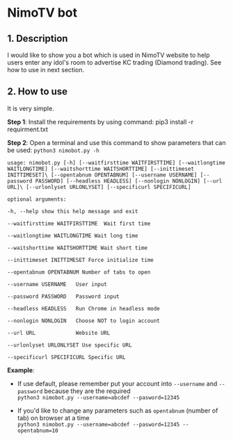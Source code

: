 # NimoTV bot

## 1. Description

I would like to show you a bot which is used in NimoTV website to help users enter any idol's room to advertise KC trading (Diamond trading). See how to use in next section.

## 2. How to use

It is very simple.

**Step 1**: Install the requirements by using command: pip3 install -r requirment.txt

**Step 2**: Open a terminal and use this command to show parameters that can be used: `python3 nimobot.py -h`

`usage: nimobot.py [-h] [--waitfirsttime WAITFIRSTTIME] [--waitlongtime WAITLONGTIME] [--waitshorttime WAITSHORTTIME] [--inittimeset INITTIMESET]\
                  [--opentabnum OPENTABNUM] [--username USERNAME] [--password PASSWORD] [--headless HEADLESS] [--nonlogin NONLOGIN] [--url URL]\
                  [--urlonlyset URLONLYSET] [--specificurl SPECIFICURL]`

`optional arguments:`

`-h, --help show this help message and exit`

`--waitfirsttime WAITFIRSTTIME 
                       Wait first time`

`--waitlongtime WAITLONGTIME
                       Wait long time`
                       
`--waitshorttime WAITSHORTTIME
                      Wait short time`
                      
`--inittimeset INITTIMESET
                      Force initialize time`
                      
`--opentabnum OPENTABNUM
                      Number of tabs to open`
                      
`--username USERNAME   User input`

`--password PASSWORD   Password input`

`--headless HEADLESS   Run Chrome in headless mode`

`--nonlogin NONLOGIN   Choose NOT to login account`

`--url URL             Website URL`

`--urlonlyset URLONLYSET
                      Use specific URL`
                      
`--specificurl SPECIFICURL
                      Specific URL`

**Example**:
- If use default, please remember put your account into `--username` and `--password` because they are the required \
`python3 nimobot.py --username=abcdef --pasword=12345 `

- If you'd like to change any parameters such as `opentabnum` (number of tab) on browser at a time \
`python3 nimobot.py --username=abcdef --pasword=12345 --opentabnum=10 `
